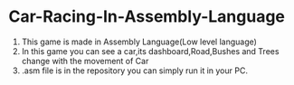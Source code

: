 # Car-Racing-In-Assembly-Language

1) This game is made in Assembly Language(Low level language)
2) In this game you can see a car,its dashboard,Road,Bushes and Trees change with the movement of Car
3) .asm file is in the repository you can simply run it in your PC.
